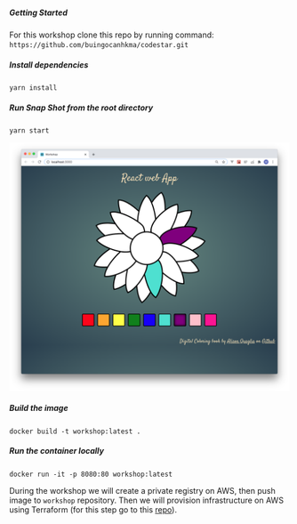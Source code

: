 ##### Getting Started
For this workshop clone this repo by running command:
`https://github.com/buingocanhkma/codestar.git`

##### Install dependencies

`yarn install`

##### Run Snap Shot from the root directory

`yarn start`

![](screenshot.png)

##### Build the image  

`docker build -t workshop:latest .`

##### Run the container locally

`docker run -it -p 8080:80 workshop:latest`

During the workshop we will create a private registry on AWS, then push image to `workshop` repository.
Then we will provision infrastructure on AWS using Terraform (for this step go to this [repo](https://github.com/mashun4ek/ecs_terraform_workshop)).


